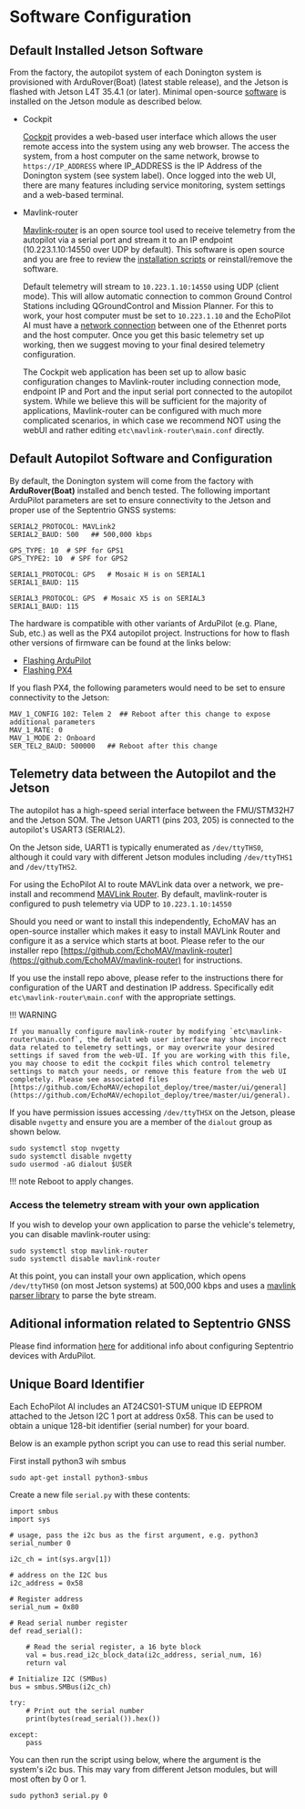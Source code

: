 # Software Configuration

## Default Installed Jetson Software

From the factory, the autopilot system of each Donington system is provisioned with ArduRover(Boat) (latest stable release), and the Jetson is flashed with Jetson L4T 35.4.1 (or later). Minimal open-source [software](https://github.com/EchoMAV/echopilot_deploy) is installed on the Jetson module as described below.

- Cockpit

    [Cockpit](https://cockpit-project.org/) provides a web-based user interface which allows the user remote access into the system using any web browser. The access the system, from a host computer on the same network, browse to `https://IP_ADDRESS` where IP_ADDRESS is the IP Address of the Donington system (see system label). Once logged into the web UI, there are many features including service monitoring, system settings and a web-based terminal.

- Mavlink-router

    [Mavlink-router](https://github.com/EchoMAV/mavlink-router) is an open source tool used to receive telemetry from the autopilot via a serial port and stream it to an IP endpoint (10.223.1.10:14550 over UDP by default). This software is open source and you are free to review the [installation scripts](https://github.com/EchoMAV/echopilot_deploy) or reinstall/remove the software. 

    Default telemetry will stream to `10.223.1.10:14550` using UDP (client mode). This will allow automatic connection to common Ground Control Stations including QGroundControl and Mission Planner. For this to work, your host computer must be set to `10.223.1.10` and the EchoPilot AI must have a [network connection](userguide.md#ip-configuration) between one of the Ethenret ports and the host computer. Once you get this basic telemetry set up working, then we suggest moving to your final desired telemetry configuration.

    The Cockpit web application has been set up to allow basic configuration changes to Mavlink-router including connection mode, endpoint IP and Port and the input serial port connected to the autopilot system. While we believe this will be sufficient for the majority of applications, Mavlink-router can be configured with much more complicated scenarios, in which case we recommend NOT using the webUI and rather editing `etc\mavlink-router\main.conf` directly. 



## Default Autopilot Software and Configuration

By default, the Donington system will come from the factory with __ArduRover(Boat)__ installed and bench tested. The following important ArduPilot parameters are set to ensure connectivity to the Jetson and proper use of the Septentrio GNSS systems:

```
SERIAL2_PROTOCOL: MAVLink2
SERIAL2_BAUD: 500   ## 500,000 kbps

GPS_TYPE: 10  # SPF for GPS1
GPS_TYPE2: 10  # SPF for GPS2

SERIAL1_PROTOCOL: GPS   # Mosaic H is on SERIAL1
SERIAL1_BAUD: 115

SERIAL3_PROTOCOL: GPS  # Mosaic X5 is on SERIAL3
SERIAL1_BAUD: 115

```


The hardware is compatible with other variants of ArduPilot (e.g. Plane, Sub, etc.) as well as the PX4 autopilot project. Instructions for how to flash other versions of firmware can be found at the links below:

- [Flashing ArduPilot](https://echomav.github.io/docs/latest/build_ardupilot/)
- [Flashing PX4](https://echomav.github.io/docs/latest/build_px4/)

If you flash PX4, the following parameters would need to be set to ensure connectivity to the Jetson:

```
MAV_1_CONFIG 102: Telem 2  ## Reboot after this change to expose additional parameters
MAV_1_RATE: 0
MAV_1_MODE 2: Onboard
SER_TEL2_BAUD: 500000   ## Reboot after this change

```

## Telemetry data between the Autopilot and the Jetson

The autopilot has a high-speed serial interface between the FMU/STM32H7 and the Jetson SOM. The Jetson UART1 (pins 203, 205) is connected to the autopilot's USART3 (SERIAL2).

On the Jetson side, UART1 is typically enumerated as ```/dev/ttyTHS0```, although it could vary with different Jetson modules including ```/dev/ttyTHS1``` and ```/dev/ttyTHS2```.

For using the EchoPilot AI to route MAVLink data over a network, we pre-install and recommend [MAVLink Router](https://github.com/mavlink-router/mavlink-router). By default, mavlink-router is configured to push telemetry via UDP to `10.223.1.10:14550`

Should you need or want to install this independently, EchoMAV has an open-source installer which makes it easy to install MAVLink Router and configure it as a service which starts at boot. Please refer to the our installer repo [https://github.com/EchoMAV/mavlink-router](https://github.com/EchoMAV/mavlink-router) for instructions. 

If you use the install repo above, please refer to the instructions there for configuration of the UART and destination IP address. Specifically edit `etc\mavlink-router\main.conf` with the appropriate settings.

!!! WARNING

    If you manually configure mavlink-router by modifying `etc\mavlink-router\main.conf`, the default web user interface may show incorrect data related to telemetry settings, or may overwrite your desired settings if saved from the web-UI. If you are working with this file, you may choose to edit the cockpit files which control telemetry settings to match your needs, or remove this feature from the web UI completely. Please see associated files [https://github.com/EchoMAV/echopilot_deploy/tree/master/ui/general](https://github.com/EchoMAV/echopilot_deploy/tree/master/ui/general).

If you have permission issues accessing `/dev/ttyTHSX` on the Jetson, please disable `nvgetty` and ensure you are a member of the `dialout` group as shown below.
```
sudo systemctl stop nvgetty
sudo systemctl disable nvgetty
sudo usermod -aG dialout $USER
```
!!! note
    Reboot to apply changes.

### Access the telemetry stream with your own application

If you wish to develop your own application to parse the vehicle's telemetry, you can disable mavlink-router using:
```
sudo systemctl stop mavlink-router
sudo systemctl disable mavlink-router
```
At this point, you can install your own application, which opens ```/dev/ttyTHS0``` (on most Jetson systems) at 500,000 kbps and uses a [mavlink parser library](https://mavlink.io/en/getting_started/use_libraries.html) to parse the byte stream.


## Aditional information related to Septentrio GNSS

Please find information [here](https://customersupport.septentrio.com/s/article/How-to-integrate-latest-Septentrio-GNSS-receivers-with-Ardupilot-using-Pixhawk-standard-boards) for additional info about configuring Septentrio devices with ArduPilot.

## Unique Board Identifier

Each EchoPilot AI includes an AT24CS01-STUM unique ID EEPROM attached to the Jetson I2C 1 port at address 0x58. This can be used to obtain a unique 128-bit identifier (serial number) for your board. 

Below is an example python script you can use to read this serial number.

First install python3 wih smbus
```
sudo apt-get install python3-smbus
```
Create a new file ```serial.py``` with these contents:
```
import smbus
import sys

# usage, pass the i2c bus as the first argument, e.g. python3 serial_number 0

i2c_ch = int(sys.argv[1]) 

# address on the I2C bus
i2c_address = 0x58

# Register address
serial_num = 0x80

# Read serial number register
def read_serial():

    # Read the serial register, a 16 byte block
    val = bus.read_i2c_block_data(i2c_address, serial_num, 16)    
    return val

# Initialize I2C (SMBus)
bus = smbus.SMBus(i2c_ch)

try:
    # Print out the serial number
    print(bytes(read_serial()).hex())

except:
    pass
```
You can then run the script using below, where the argument is the system's i2c bus. This may vary from different Jetson modules, but will most often by 0 or 1.
```
sudo python3 serial.py 0
```







